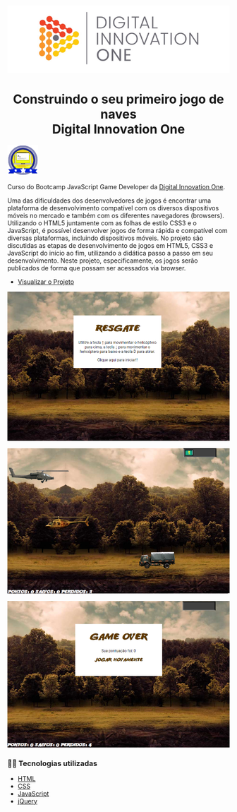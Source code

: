 <!--Banner session-->
<p align="center">
  <img src="./src/assets/images/banner.png" alt="DIO" title="Digital Innovation One">
</p>

<!--About session-->
<h1 align="center">Construindo o seu primeiro jogo de naves<br>Digital Innovation One</h1>

<img src="./src/assets/images/badge.png" title="Badge" width="70" height="70">

Curso do Bootcamp JavaScript Game Developer da [Digital Innovation One](https://digitalinnovation.one/).

Uma das dificuldades dos desenvolvedores de jogos é encontrar uma plataforma de desenvolvimento compatível com os diversos dispositivos móveis no mercado e também com os diferentes navegadores (browsers).
Utilizando o HTML5 juntamente com as folhas de estilo CSS3 e o JavaScript, é possível desenvolver jogos de forma rápida e compatível com diversas plataformas, incluindo dispositivos móveis. 
No projeto são discutidas as etapas de desenvolvimento de jogos em HTML5, CSS3 e JavaScript do início ao fim, utilizando a didática passo a passo em seu desenvolvimento. 
Neste projeto, especificamente, os jogos serão publicados de forma que possam ser acessados via browser.

- [Visualizar o Projeto](https://xyianx.000webhostapp.com/)

<p align="center"><img src="./src/assets/images/tela1.png" title="Jogo de Naves - Tela1"></p>
<p align="center"><img src="./src/assets/images/tela2.png" title="Jogo de Naves - Tela2"></p>
<p align="center"><img src="./src/assets/images/tela3.png" title="Jogo de Naves - Tela3"></p>

<h3>👨‍💻 Tecnologias utilizadas</h3>

- [HTML](https://www.w3schools.com/html/)
- [CSS](https://developer.mozilla.org/pt-BR/docs/Web/CSS)
- [JavaScript](https://developer.mozilla.org/en-US/docs/Web/JavaScript)
- [jQuery](https://jquery.com/)
